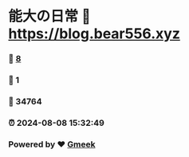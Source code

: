 # 能大の日常 :link: https://blog.bear556.xyz 
### :page_facing_up: [8](https://blog.bear556.xyz/tag.html) 
### :speech_balloon: 1 
### :hibiscus: 34764 
### :alarm_clock: 2024-08-08 15:32:49 
### Powered by :heart: [Gmeek](https://github.com/Meekdai/Gmeek)
